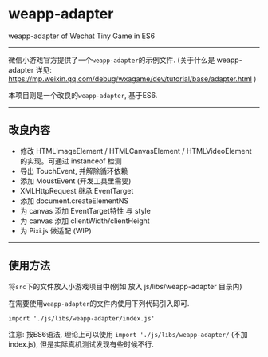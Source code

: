 # weapp-adapter
weapp-adapter of Wechat Tiny Game in ES6

----

微信小游戏官方提供了一个`weapp-adapter`的示例文件.
(关于什么是 weapp-adapter 详见: https://mp.weixin.qq.com/debug/wxagame/dev/tutorial/base/adapter.html )

本项目则是一个改良的`weapp-adapter`, 基于ES6.

----
## 改良内容

* 修改 HTMLImageElement / HTMLCanvasElement / HTMLVideoElement 的实现。可通过 instanceof 检测
* 导出 TouchEvent, 并解除循环依赖
* 添加 MoustEvent (开发工具里需要)
* XMLHttpRequest 继承 EventTarget
* 添加 document.createElementNS
* 为 canvas 添加 EventTarget特性 与 style
* 为 canvas 添加 clientWidth/clientHeight
* 为 Pixi.js 做适配 (WIP)


----
## 使用方法

将`src`下的文件放入小游戏项目中(例如 放入 js/libs/weapp-adapter 目录内)

在需要使用`weapp-adapter`的文件内使用下列代码引入即可.

```
import './js/libs/weapp-adapter/index.js'
```

注意:
按ES6语法, 理论上可以使用 `import './js/libs/weapp-adapter/`
(不加index.js), 但是实际真机测试发现有些时候不行.
